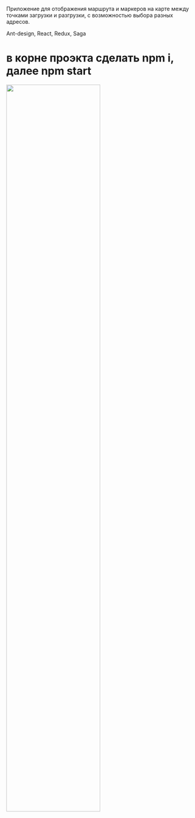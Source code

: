 Приложение для отображения маршрута и маркеров на карте между точками загрузки и разгрузки, с возможностью выбора разных адресов.

Ant-design,
React, Redux, Saga
# в корне проэкта сделать npm i, далее npm start
<img src="https://user-images.githubusercontent.com/91464463/166326005-997e5fe2-b456-4eb9-bf7b-2cad236805a2.png" width=70%>
